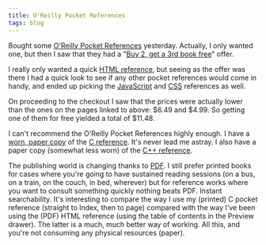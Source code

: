 ```yaml
---
title: O'Reilly Pocket References
tags: blog
---
```


Bought some [O'Reilly Pocket References](http://pocketrefs.oreilly.com/) yesterday. Actually, I only wanted one, but then I saw that they had a "[Buy 2, get a 3rd book free](http://www.oreilly.com/oreilly/cs/b2g1f.html)" offer.

I really only wanted a quick [HTML reference](http://www.oreilly.com/catalog/htmlpr3/), but seeing as the offer was there I had a quick look to see if any other pocket references would come in handy, and ended up picking the [JavaScript](http://www.oreilly.com/catalog/jscriptpr2/) and [CSS](http://www.oreilly.com/catalog/csspr2/) references as well.

On proceeding to the checkout I saw that the prices were actually lower than the ones on the pages linked to above: $6.49 and $4.99. So getting one of them for free yielded a total of \$11.48.

I can't recommend the O'Reilly Pocket References highly enough. I have a [worn, paper copy](http://wincent.dev/a/about/wincent/weblog/archives/2006/01/my_favorite_pro.php) of the [C reference](http://www.oreilly.com/catalog/cpr/). It's never lead me astray. I also have a paper copy (somewhat less worn) of the [C++ reference](http://www.oreilly.com/catalog/cpluspluspr/).

The publishing world is changing thanks to [PDF](http://wincent.dev/wiki/PDF). I still prefer printed books for cases where you're going to have sustained reading sessions (on a bus, on a train, on the couch, in bed, wherever) but for reference works where you want to consult something quickly nothing beats PDF. Instant searchability. It's interesting to compare the way I use my (printed) C pocket reference (straight to Index, then to page) compared with the way I've been using the (PDF) HTML reference (using the table of contents in the Preview drawer). The latter is a much, much better way of working. All this, and you're not consuming any physical resources (paper).
